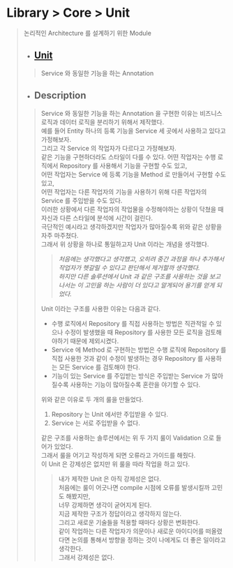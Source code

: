 # Library > Core > Unit
> 논리적인 Architecture 를 설계하기 위한 Module
> - ## [Unit](./src/main/java/run/freshr/common/annotations/Unit.java)
>> Service 와 동일한 기능을 하는 Annotation
> - ## Description
>> Service 와 동일한 기능을 하는 Annotation 을 구현한 이유는 비즈니스 로직과 데이터 로직을 분리하기 위해서 제작했다.  
>> 예를 들어 Entity 하나의 등록 기능을 Service 세 곳에서 사용하고 있다고 가정해보자.    
>> 그리고 각 Service 의 작업자가 다르다고 가정해보자.  
>> 같은 기능을 구현하더라도 스타일이 다를 수 있다.
>> 어떤 작업자는 수행 로직에서 Repository 를 사용해서 기능을 구현할 수도 있고,  
>> 어떤 작업자는 Service 에 등록 기능을 Method 로 만들어서 구현할 수도 있고,  
>> 어떤 작업자는 다른 작업자의 기능을 사용하기 위해 다른 작업자의 Service 를 주입받을 수도 있다.  
>> 이러한 상황에서 다른 작업자의 작업물을 수정해야하는 상황이 닥쳤을 때 자신과 다른 스타일에 분석에 시간이 걸린다.  
>> 극단적인 예시라고 생각하겠지만 작업자가 많아질수록 위와 같은 상황을 자주 마주쳤다.  
>> 그래서 위 상황을 하나로 통일하고자 Unit 이라는 개념을 생각했다.  
>>> *처음에는 생각했다고 생각했고, 오히려 중간 과정을 하나 추가해서 작업자가 헷갈릴 수 있다고 판단해서 제거할까 생각했다.*  
>>> *하지만 다른 솔루션에서 Unit 과 같은 구조를 사용하는 것을 보고 나서는 이 고민을 하는 사람이 더 있다고 알게되어 용기를 얻게 되었다.*
>>> 
>> Unit 이라는 구조를 사용한 이유는 다음과 같다.  
>> - 수행 로직에서 Repository 를 직접 사용하는 방법은 직관적일 수 있으나 수정이 발생했을 때 Repository 를 사용한 모든 로직을 검토해야하기 때문에 제외시켰다.
>> - Service 에 Method 로 구현하는 방법은 수행 로직에 Repository 를 직접 사용한 것과 같이 수정이 발생하는 경우 Repository 를 사용하는 모든 Service 를 검토해야 한다.
>> - 기능이 있는 Service 를 주입받는 방식은 주입받는 Service 가 많아질수록 사용하는 기능이 많아질수록 혼란을 야기할 수 있다.
>> 
>> 위와 같은 이유로 두 개의 룰을 만들었다.  
>> 1. Repository 는 Unit 에서만 주입받을 수 있다.
>> 2. Service 는 서로 주입받을 수 없다.
>> 
>> 같은 구조를 사용하는 솔루션에서는 위 두 가지 룰이 Validation 으로 들어가 있었다.  
>> 그래서 룰을 어기고 작성하게 되면 오류라고 가이드를 해줬다.  
>> 이 Unit 은 강제성은 없지만 위 룰을 따라 작업을 하고 있다.  
>>> 내가 제작한 Unit 은 아직 강제성은 없다.  
>>> 처음에는 룰이 어긋나면 compile 시점에 오류를 발생시킬까 고민도 해봤지만,  
>>> 너무 강제하면 생각이 굳어지게 된다.  
>>> 지금 제작한 구조가 정답이라고 생각하지 않는다.  
>>> 그리고 새로운 기술들을 적용할 때마다 상황은 변화한다.  
>>> 같이 작업하는 다른 작업자가 의문이나 새로운 아이디어를 떠올렸다면 논의를 통해서 방향을 정하는 것이 나에게도 더 좋은 일이라고 생각한다.  
>>> 그래서 강제성은 없다.
>>> 
>> 
> 
